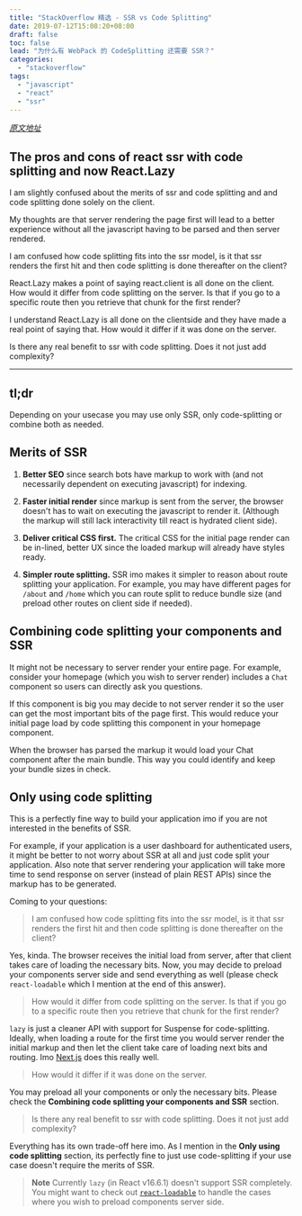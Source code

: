 ```yaml
---
title: "StackOverflow 精选 - SSR vs Code Splitting"
date: 2019-07-12T15:08:20+08:00
draft: false
toc: false
lead: "为什么有 WebPack 的 CodeSplitting 还需要 SSR？"
categories:
  - "stackoverflow"
tags:
  - "javascript"
  - "react"
  - "ssr"
---
```


[*原文地址*](https://stackoverflow.com/questions/53071053/the-pros-and-const-of-react-ssr-with-code-splitting-and-now-react-lazy)

## The pros and cons of react ssr with code splitting and now React.Lazy

I am slightly confused about the merits of ssr and code splitting and and code splitting done solely on the client.

My thoughts are that server rendering the page first will lead to a better experience without all the javascript having to be parsed and then server rendered.

I am confused how code splitting fits into the ssr model, is it that ssr renders the first hit and then code splitting is done thereafter on the client?

React.Lazy makes a point of saying react.client is all done on the client. How would it differ from code splitting on the server. Is that if you go to a specific route then you retrieve that chunk for the first render?

I understand React.Lazy is all done on the clientside and they have made a real point of saying that. How would it differ if it was done on the server.

Is there any real benefit to ssr with code splitting. Does it not just add complexity?

---

## tl;dr

Depending on your usecase you may use only SSR, only code-splitting or combine both as needed.

## Merits of SSR

1. **Better SEO** since search bots have markup to work with (and not necessarily dependent on executing javascript) for indexing.

2. **Faster initial render** since markup is sent from the server, the browser doesn't has to wait on executing the javascript to render it. (Although the markup will still lack interactivity till react is hydrated client side).

3. **Deliver critical CSS first.** The critical CSS for the initial page render can be in-lined, better UX since the loaded markup will already have styles ready.

4. **Simpler route splitting.** SSR imo makes it simpler to reason about route splitting your application. For example, you may have different pages for `/about` and `/home` which you can route split to reduce bundle size (and preload other routes on client side if needed).

## Combining code splitting your components and SSR

It might not be necessary to server render your entire page. For example, consider your homepage (which you wish to server render) includes a `Chat` component so users can directly ask you questions.

If this component is big you may decide to not server render it so the user can get the most important bits of the page first. This would reduce your initial page load by code splitting this component in your homepage component.

When the browser has parsed the markup it would load your Chat component after the main bundle. This way you could identify and keep your bundle sizes in check.

## Only using code splitting

This is a perfectly fine way to build your application imo if you are not interested in the benefits of SSR.

For example, if your application is a user dashboard for authenticated users, it might be better to not worry about SSR at all and just code split your application. Also note that server rendering your application will take more time to send response on server (instead of plain REST APIs) since the markup has to be generated.

Coming to your questions:

> I am confused how code splitting fits into the ssr model, is it that ssr renders the first hit and then code splitting is done thereafter on the client?

Yes, kinda. The browser receives the initial load from server, after that client takes care of loading the necessary bits. Now, you may decide to preload your components server side and send everything as well (please check `react-loadable` which I mention at the end of this answer).

> How would it differ from code splitting on the server. Is that if you go to a specific route then you retrieve that chunk for the first render?

`lazy` is just a cleaner API with support for Suspense for code-splitting. Ideally, when loading a route for the first time you would server render the initial markup and then let the client take care of loading next bits and routing. Imo [Next.js](https://nextjs.org/) does this really well.

> How would it differ if it was done on the server.

You may preload all your components or only the necessary bits. Please check the **Combining code splitting your components and SSR** section.

> Is there any real benefit to ssr with code splitting. Does it not just add complexity?

Everything has its own trade-off here imo. As I mention in the **Only using code splitting** section, its perfectly fine to just use code-splitting if your use case doesn't require the merits of SSR.

> **Note**
> Currently `lazy` (in React v16.6.1) doesn't support SSR completely. You might want to check out [`react-loadable`](https://github.com/jamiebuilds/react-loadable#------------server-side-rendering) to handle the cases where you wish to preload components server side.


